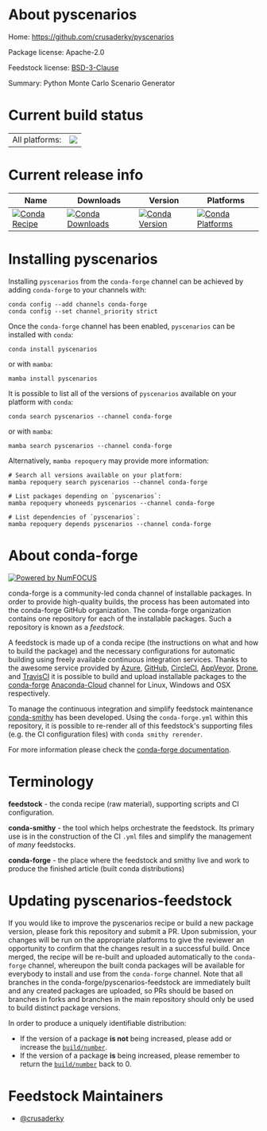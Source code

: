 About pyscenarios
=================

Home: https://github.com/crusaderky/pyscenarios

Package license: Apache-2.0

Feedstock license: [BSD-3-Clause](https://github.com/conda-forge/pyscenarios-feedstock/blob/main/LICENSE.txt)

Summary: Python Monte Carlo Scenario Generator

Current build status
====================


<table><tr><td>All platforms:</td>
    <td>
      <a href="https://dev.azure.com/conda-forge/feedstock-builds/_build/latest?definitionId=4140&branchName=main">
        <img src="https://dev.azure.com/conda-forge/feedstock-builds/_apis/build/status/pyscenarios-feedstock?branchName=main">
      </a>
    </td>
  </tr>
</table>

Current release info
====================

| Name | Downloads | Version | Platforms |
| --- | --- | --- | --- |
| [![Conda Recipe](https://img.shields.io/badge/recipe-pyscenarios-green.svg)](https://anaconda.org/conda-forge/pyscenarios) | [![Conda Downloads](https://img.shields.io/conda/dn/conda-forge/pyscenarios.svg)](https://anaconda.org/conda-forge/pyscenarios) | [![Conda Version](https://img.shields.io/conda/vn/conda-forge/pyscenarios.svg)](https://anaconda.org/conda-forge/pyscenarios) | [![Conda Platforms](https://img.shields.io/conda/pn/conda-forge/pyscenarios.svg)](https://anaconda.org/conda-forge/pyscenarios) |

Installing pyscenarios
======================

Installing `pyscenarios` from the `conda-forge` channel can be achieved by adding `conda-forge` to your channels with:

```
conda config --add channels conda-forge
conda config --set channel_priority strict
```

Once the `conda-forge` channel has been enabled, `pyscenarios` can be installed with `conda`:

```
conda install pyscenarios
```

or with `mamba`:

```
mamba install pyscenarios
```

It is possible to list all of the versions of `pyscenarios` available on your platform with `conda`:

```
conda search pyscenarios --channel conda-forge
```

or with `mamba`:

```
mamba search pyscenarios --channel conda-forge
```

Alternatively, `mamba repoquery` may provide more information:

```
# Search all versions available on your platform:
mamba repoquery search pyscenarios --channel conda-forge

# List packages depending on `pyscenarios`:
mamba repoquery whoneeds pyscenarios --channel conda-forge

# List dependencies of `pyscenarios`:
mamba repoquery depends pyscenarios --channel conda-forge
```


About conda-forge
=================

[![Powered by
NumFOCUS](https://img.shields.io/badge/powered%20by-NumFOCUS-orange.svg?style=flat&colorA=E1523D&colorB=007D8A)](https://numfocus.org)

conda-forge is a community-led conda channel of installable packages.
In order to provide high-quality builds, the process has been automated into the
conda-forge GitHub organization. The conda-forge organization contains one repository
for each of the installable packages. Such a repository is known as a *feedstock*.

A feedstock is made up of a conda recipe (the instructions on what and how to build
the package) and the necessary configurations for automatic building using freely
available continuous integration services. Thanks to the awesome service provided by
[Azure](https://azure.microsoft.com/en-us/services/devops/), [GitHub](https://github.com/),
[CircleCI](https://circleci.com/), [AppVeyor](https://www.appveyor.com/),
[Drone](https://cloud.drone.io/welcome), and [TravisCI](https://travis-ci.com/)
it is possible to build and upload installable packages to the
[conda-forge](https://anaconda.org/conda-forge) [Anaconda-Cloud](https://anaconda.org/)
channel for Linux, Windows and OSX respectively.

To manage the continuous integration and simplify feedstock maintenance
[conda-smithy](https://github.com/conda-forge/conda-smithy) has been developed.
Using the ``conda-forge.yml`` within this repository, it is possible to re-render all of
this feedstock's supporting files (e.g. the CI configuration files) with ``conda smithy rerender``.

For more information please check the [conda-forge documentation](https://conda-forge.org/docs/).

Terminology
===========

**feedstock** - the conda recipe (raw material), supporting scripts and CI configuration.

**conda-smithy** - the tool which helps orchestrate the feedstock.
                   Its primary use is in the construction of the CI ``.yml`` files
                   and simplify the management of *many* feedstocks.

**conda-forge** - the place where the feedstock and smithy live and work to
                  produce the finished article (built conda distributions)


Updating pyscenarios-feedstock
==============================

If you would like to improve the pyscenarios recipe or build a new
package version, please fork this repository and submit a PR. Upon submission,
your changes will be run on the appropriate platforms to give the reviewer an
opportunity to confirm that the changes result in a successful build. Once
merged, the recipe will be re-built and uploaded automatically to the
`conda-forge` channel, whereupon the built conda packages will be available for
everybody to install and use from the `conda-forge` channel.
Note that all branches in the conda-forge/pyscenarios-feedstock are
immediately built and any created packages are uploaded, so PRs should be based
on branches in forks and branches in the main repository should only be used to
build distinct package versions.

In order to produce a uniquely identifiable distribution:
 * If the version of a package **is not** being increased, please add or increase
   the [``build/number``](https://docs.conda.io/projects/conda-build/en/latest/resources/define-metadata.html#build-number-and-string).
 * If the version of a package **is** being increased, please remember to return
   the [``build/number``](https://docs.conda.io/projects/conda-build/en/latest/resources/define-metadata.html#build-number-and-string)
   back to 0.

Feedstock Maintainers
=====================

* [@crusaderky](https://github.com/crusaderky/)

